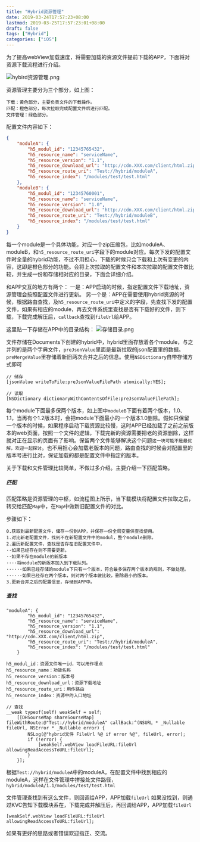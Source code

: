 ```yaml
---
title: "Hybrid资源管理"
date: 2019-03-24T17:57:23+08:00
lastmod: 2019-03-25T17:57:23:01+08:00
draft: false
tags: ["Hybrid"]
categories: ["iOS"]
---
```


为了提高webView加载速度，将需要加载的资源文件提前下载的APP，下面将对资源下载流程进行介绍。

![hybird资源管理.png](https://upload-images.jianshu.io/upload_images/273788-d043553adabdda3d.png?imageMogr2/auto-orient/strip%7CimageView2/2/w/1240)

资源管理主要分为三个部分，如上图：
```
下载：黄色部分，主要负责文件的下载操作。
匹配：橙色部分，每次拉取完成配置文件后进行匹配。
文件管理：绿色部分。
```

配置文件内容如下：
```json
{
    "moduleA": {
        "h5_modul_id": "12345765432",
        "h5_resource_name": "serviceName",
        "h5_resource_version": "1.1",
        "h5_resource_download_url": "http://cdn.XXX.com/client/html.zip",
        "h5_resource_route_uri": "Test://hybrid/moduleA",
        "h5_resource_index": "/modules/test/test.html"
    },
    "moduleB": {
        "h5_modul_id": "12345760001",
        "h5_resource_name": "serviceName",
        "h5_resource_version": "1.0",
        "h5_resource_download_url": "http://cdn.XXX.com/client/html.zip",
        "h5_resource_route_uri": "Test://hybrid/moduleB",
        "h5_resource_index": "/modules/test/test.html"
    }
}
```
每一个module是一个具体功能，对应一个zip压缩包，比如moduleA、moduleB，和`h5_resource_route_uri`字段下的module对应。每次下发的配置文件时全量的hybrid功能，不过不用担心，下载的时候只会下载和上次有变更的内容，这即是橙色部分的功能。会将上次拉取的配置文件和本次拉取的配置文件做比较，并生成一份和存储相对应的目录，下面会详细介绍。

和APP交互的地方有两个：
一是：APP启动的时候，指定配置文件下载地址，资源管理会按照配置文件进行更新。
另一个是：APP在需要使用hybrid资源的时候，根据路由查找，及`h5_resource_route_uri`中定义的字段，先查找下发的配置文件，如果有相应的module，再去文件系统里查找是否有下载好的文件，则下载，下载完成解压后，`callback`查找到`fileUrl`给APP。

这里贴一下存储在APP中的目录结构：
![存储目录.png](https://upload-images.jianshu.io/upload_images/273788-6b7f818862cf730a.png?imageMogr2/auto-orient/strip%7CimageView2/2/w/1240)

文件存储在Documents下创建的hybrid中，hybrid里面存放着各个module，与之并列的是两个字典文件，`preJsonValue`里面是最新拉取的json配置里的数据。`preMergeValue`里存储着新旧两次合并之后的信息。使用`NSDictionary`自带存储方式即可
```objc
// 储存
[jsonValue writeToFile:preJsonValueFilePath atomically:YES];

// 读取
[NSDictionary dictionaryWithContentsOfFile:preJsonValueFilePath];
```
每个module下面最多保两个版本，如上图中`moduleB`下面有着两个版本，1.0、1.1，当再有个1.2版本时，会把module下面最小的一个版本1.0删除。假如只保留一个版本的时候，如果程序启动下载资源比较慢，这时APP已经加载了之前之前版本的web页面，按照一个文件的逻辑，下载完新的资源需要把老的资源删除，这样就对正在显示的页面有了影响。保留两个文件能够解决这个问题`这一块可能不是最优解，欢迎一起探讨`。也不用担心会加载老版本的问题，路由查找的时候会对配置里的版本号进行比对，保证加载的都是配置文件中指定的版本。

关于下载和文件管理比较简单，不做过多介绍。主要介绍一下匹配策略。
##### 匹配

匹配策略是资源管理的中枢，如流程图上所示，当下载模块将配置文件拉取之后，转交给匹配`Map`中，在`Map`中做新旧配置文件的对比。

步骤如下：
```
0.获取到最新配置文件，储存一份到APP，并保存一份全局变量供查找使用。
1.对比新老配置文件，找到不在新配置文件中的modul，整个module删除。
2.遍历新配置文件，查找是否存在旧配置文件中，
··如果已经存在则不需要更新。
··如果不存在module的新版本
····将module的新版本加入到下载队列。
······如果已经存储的module下只有一个版本，符合最多保存两个版本的规则，不做处理。
······如果已经存在两个版本，则对两个版本做比较，删除最小的版本。
3.更新合并之后的配置信息，存储到APP中。
```

##### 查找

```
"moduleA": {
        "h5_modul_id": "12345765432",
        "h5_resource_name": "serviceName",
        "h5_resource_version": "1.1",
        "h5_resource_download_url": "http://cdn.XXX.com/client/html.zip",
        "h5_resource_route_uri": "Test://hybrid/moduleA",
        "h5_resource_index": "/modules/test/test.html"
    }
```
```
h5_modul_id：资源文件唯一id，可以用作埋点
h5_resource_name：功能名称
h5_resource_version：版本号
h5_resource_download_url：资源下载地址
h5_resource_route_uri：用作路由
h5_resource_index：资源中的入口地址
```
```objc
// 查找
__weak typeof(self) weakSelf = self;
    [[DHSourseMap shareSourseMap] fileWithRoute:@"Test://hybrid/moduleA" callBack:^(NSURL * _Nullable fileUrl, NSError * _Nullable error) {
        NSLog(@"hybrid文件 FileUrl %@ if error %@", fileUrl, error);
        if (!error) {
            [weakSelf.webView loadFileURL:fileUrl allowingReadAccessToURL:fileUrl];
        }
    }];
```
根据`Test://hybrid/moduleA`中的moduleA，在配置文件中找到相应的moduleA，这样在文件管理中拼接处文件路径，
`hybrid/moduleA/1.1/modules/test/test.html`

文件管理查找到有这么文件，则回调给APP，APP加载`fileUrl`
如果没找到，则通过KVC告知下载模块系在，下载完成并解压后，再回调给APP，APP加载`fileUrl`
```
[weakSelf.webView loadFileURL:fileUrl allowingReadAccessToURL:fileUrl];
```

如果有更好的思路或者错误欢迎指正、交流。

